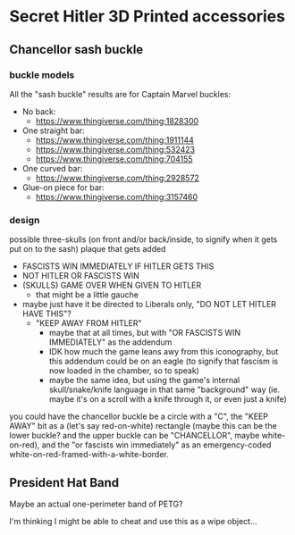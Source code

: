 # Secret Hitler 3D Printed accessories

## Chancellor sash buckle

### buckle models

All the "sash buckle" results are for Captain Marvel buckles:

- No back:
  - https://www.thingiverse.com/thing:1828300
- One straight bar:
  - https://www.thingiverse.com/thing:1911144
  - https://www.thingiverse.com/thing:532423
  - https://www.thingiverse.com/thing:704155
- One curved bar:
  - https://www.thingiverse.com/thing:2928572
- Glue-on piece for bar:
  - https://www.thingiverse.com/thing:3157460

### design

possible three-skulls (on front and/or back/inside, to signify when it gets put on to the sash) plaque that gets added

- FASCISTS WIN IMMEDIATELY IF HITLER GETS THIS
- NOT HITLER OR FASCISTS WIN
- (SKULLS) GAME OVER WHEN GIVEN TO HITLER
  - that might be a little gauche
- maybe just have it be directed to Liberals only, "DO NOT LET HITLER HAVE THIS"?
  - "KEEP AWAY FROM HITLER"
    - maybe that at all times, but with "OR FASCISTS WIN IMMEDIATELY" as the addendum
    - IDK how much the game leans awy from this iconography, but this addendum could be on an eagle (to signify that fascism is now loaded in the chamber, so to speak)
    - maybe the same idea, but using the game's internal skull/snake/knife language in that same "background" way (ie. maybe it's on a scroll with a knife through it, or even just a knife)

you could have the chancellor buckle be a circle with a "C", the "KEEP AWAY" bit as a (let's say red-on-white) rectangle (maybe this can be the lower buckle? and the upper buckle can be "CHANCELLOR", maybe white-on-red), and the "or fascists win immediately" as an emergency-coded white-on-red-framed-with-a-white-border.

## President Hat Band

Maybe an actual one-perimeter band of PETG?

I'm thinking I might be able to cheat and use this as a wipe object...
